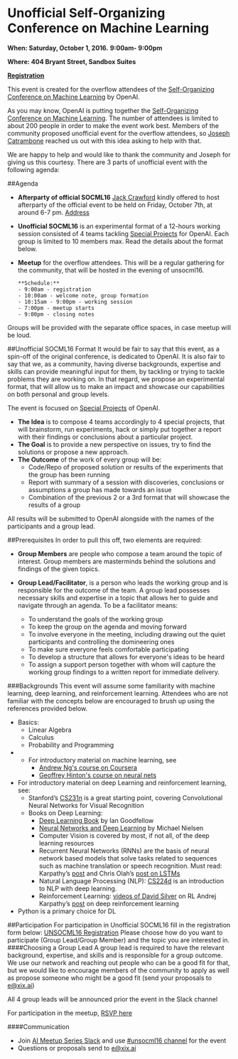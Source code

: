 # Unofficial Self-Organizing Conference on Machine Learning

**When: Saturday, October 1, 2016.**  **9:00am- 9:00pm**

**Where: 404 Bryant Street, Sandbox Suites**

[**Registration**](https://goo.gl/forms/cftfb3Fog3q85Cah1)

This event is created for the overflow attendees of the [Self-Organizing Conference on Machine Learning](https://openai.com/blog/machine-learning-unconference/) by OpenAI. 

As you may know, OpenAI is putting together the [Self-Organizing Conference on Machine Learning](https://github.com/openai/socml16/wiki). The number of attendees is limited to about 200 people in order to make the event work best. Members of the community proposed unofficial event for the overflow attendees, so [Joseph Catrambone](https://github.com/JosephCatrambone) reached us out with this idea asking to help with that.

We are happy to help and would like to thank the community and Joseph for giving us this courtesy. There are 3 parts of unofficial event with the following agenda:

##Agenda
- **Afterparty of official SOCML16** [Jack Crawford](https://github.com/jackccrawford) kindly offered to host afterparty of the official event to be held on Friday, October 7th, at around 6-7 pm. [Address](https://goo.gl/maps/XMyHxQYhBhC2)

- **Unofficial SOCML16** is an experimental format of a 12-hours working session consisted of 4 teams tackling [Special Projects](https://openai.com/blog/special-projects/) for OpenAI. Each group is limited to 10 members max. Read the details about the format below.

- **Meetup** for the overflow attendees. This will be a regular gathering for the community, that will be hosted in the evening of unsocml16.

      **Schedule:**
      - 9:00am - registration
      - 10:00am - welcome note, group formation
      - 10:15am - 9:00pm - working session
      - 7:00pm - meetup starts
      - 9:00pm - closing notes
      
Groups will be provided with the separate office spaces, in case meetup will be loud. 

##Unofficial SOCML16 Format
It would be fair to say that this event, as a spin-off of the original conference, is dedicated to OpenAI. It is also fair to say that we, as a community, having diverse backgrounds, expertise and skills can provide meaningful input for them, by tackling or trying to tackle problems they are working on. In that regard, we propose an experimental format, that will allow us to make an impact and showcase our capabilities on both personal and group levels.

The event is focused on [Special Projects](https://openai.com/blog/special-projects/) of OpenAI.
- **The Idea** is to compose 4 teams accordingly to 4 special projects, that will brainstorm, run experiments, hack or simply put together a report with their findings or conclusions about a particular project. 
- **The Goal** is to provide a new perspective on issues, try to find the solutions or propose a new approach.
- **The Outcome** of the work of every group will be:
  * Code/Repo of proposed solution or results of the experiments that the group has been running
  * Report with summary of a session with discoveries, conclusions or assumptions a group has made towards an issue
  * Combination of the previous 2 or a 3rd format that will showcase the results of a group

All results will be submitted to OpenAI alongside with the names of the participants and a group lead.

##Prerequisites
In order to pull this off, two elements are required:
- **Group Members** are people who compose a team around the topic of interest. Group members are masterminds behind the solutions and findings of the given topics. 

- **Group Lead/Facilitator**, is a person who leads the working group and is responsible for the outcome of the team. A group lead possesses necessary skills and expertise in a topic that allows her to guide and navigate through an agenda. To be a facilitator means:
  * To understand the goals of the working group
  * To keep the group on the agenda and moving forward
  * To involve everyone in the meeting, including drawing out the quiet participants and controlling the domineering ones
  * To make sure everyone feels comfortable participating
  * To develop a structure that allows for everyone's ideas to be heard
  * To assign a support person together with whom will capture the working group findings to a written report
for immediate delivery.

###Backgrounds 
This event will assume some familiarity with machine learning, deep learning, and reinforcement learning. Attendees who are not familiar with the concepts below are encouraged to brush up using the references provided below.
- Basics:
  * Linear Algebra
  * Calculus 
  * Probability and Programming 
- * For introductory material on machine learning, see
      - [Andrew Ng's course on Coursera](https://www.coursera.org/learn/machine-learning/)
      - [Geoffrey Hinton's course on neural nets](https://www.coursera.org/course/neuralnets)
- For introductory material on deep Learning and reinforcement learning, see:
  * Stanford’s [CS231n](http://cs231n.stanford.edu/) is a great starting point, covering Convolutional Neural Networks for Visual Recognition
  * Books on Deep Learning:
      - [Deep Learning Book](http://www.deeplearningbook.org/) by Ian Goodfellow
      - [Neural Networks and Deep Learning](http://neuralnetworksanddeeplearning.com/) by Michael Nielsen 
      - Computer Vision is covered by most, if not all, of the deep learning resources 
      - Recurrent Neural Networks (RNNs) are the basis of neural network based models that solve tasks related to sequences such as machine translation or speech recognition. Must read: Karpathy’s [post](http://karpathy.github.io/2015/05/21/rnn-effectiveness/)  and Chris Olah’s [post on LSTMs](http://colah.github.io/posts/2015-08-Understanding-LSTMs/)
      - Natural Language Processing (NLP): [CS224d](http://cs224d.stanford.edu/) is an introduction to NLP with deep learning. 
      - Reinforcement Learning: [videos of David Silver](http://www0.cs.ucl.ac.uk/staff/d.silver/web/Teaching.html) on RL Andrej Karpathy’s [post](http://karpathy.github.io/2016/05/31/rl/) on deep reinforcement learning 
- Python is a primary choice for DL

##Participation
For participation in Unofficial SOCML16 fill in the registration form below:
[UNSOCML16 Registration](https://goo.gl/forms/n3GFzLdOAISs13Rv2)
Please choose how do you want to participate (Group Lead/Group Member) and the topic you are interested in.
####Choosing a Group Lead
A group lead is required to have the relevant background, expertise, and skills and is responsible for a group outcome. We use our network and reaching out people who can be a good fit for that, but we would like to encourage members of the community to apply as well as propose someone who might be a good fit (send your proposals to e@xix.ai)

All 4 group leads will be announced prior the event in the Slack channel

For participation in the meetup, [RSVP here](https://www.meetup.com/superintelligencemeetup/events/234130900/)

####Communication
- Join [AI Meetup Series Slack](https://xixslack.herokuapp.com/) and use [#unsocml16 channel](https://aimeetupseries.slack.com/messages/unsocml16/) for the event
- Questions or proposals send to e@xix.ai





